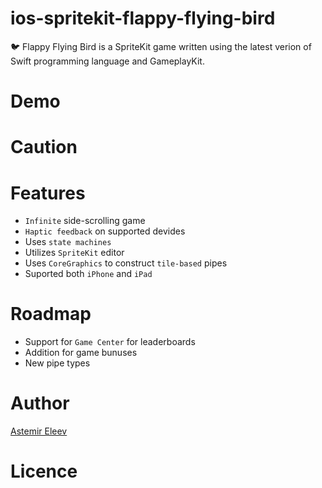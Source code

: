 # ios-spritekit-flappy-flying-bird
🐦 Flappy Flying Bird is a SpriteKit game written using the latest verion of Swift programming language and GameplayKit.

# Demo 

# Caution 

# Features
- `Infinite` side-scrolling game 
- `Haptic feedback` on supported devides
- Uses `state machines`
- Utilizes `SpriteKit` editor 
- Uses `CoreGraphics` to construct `tile-based` pipes
- Suported both `iPhone` and `iPad`

# Roadmap
- Support for `Game Center` for leaderboards
- Addition for game bunuses
- New pipe types

# Author 
[Astemir Eleev](https://github.com/jVirus)

# Licence

